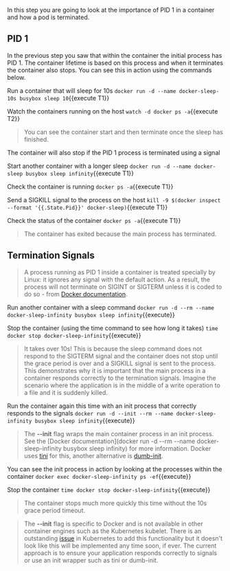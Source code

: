 In this step you are going to look at the importance of PID 1 in a container and how a pod is terminated.

## PID 1

In the previous step you saw that within the container the initial process has PID 1. The container lifetime is based on this process and when it terminates the container also stops. You can see this in action using the commands below.

Run a container that will sleep for 10s `docker run -d --name docker-sleep-10s busybox sleep 10`{{execute T1}}

Watch the containers running on the host `watch -d docker ps -a`{{execute T2}}

> You can see the container start and then terminate once the sleep has finished.

The container will also stop if the PID 1 process is terminated using a signal

Start another container with a longer sleep `docker run -d --name docker-sleep busybox sleep infinity`{{execute T1}}

Check the container is running `docker ps -a`{{execute T1}}

Send a SIGKILL signal to the process on the host `kill -9 $(docker inspect --format '{{.State.Pid}}' docker-sleep)`{{execute T1}}

Check the status of the container `docker ps -a`{{execute T1}}

> The container has exited because the main process has terminated.

## Termination Signals

> A process running as PID 1 inside a container is treated specially by Linux: it ignores any signal with the default action. As a result, the process will not terminate on SIGINT or SIGTERM unless it is coded to do so - from [Docker documentation](https://docs.docker.com/engine/reference/run/#foreground).

Run another container with a sleep command `docker run -d --rm --name docker-sleep-infinity busybox sleep infinity`{{execute}}

Stop the container (using the time command to see how long it takes) `time docker stop docker-sleep-infinity`{{execute}}

> It takes over 10s! This is because the sleep command does not respond to the SIGTERM signal and the container does not stop until the grace period is over and a SIGKILL signal is sent to the process. This demonstrates why it is important that the main process in a container responds correctly to the termination signals. Imagine the scenario where the application is in the middle of a write operation to a file and it is suddenly killed.

Run the container again this time with an init process that correctly responds to the signals `docker run -d --init --rm --name docker-sleep-infinity busybox sleep infinity`{{execute}}

> The **--init** flag wraps the main container process in an init process. See the [Docker documentation](docker run -d --rm --name docker-sleep-infinity busybox sleep infinity) for more information. Docker uses [tini](https://github.com/krallin/tini) for this, another alternative is [dumb-init](https://github.com/Yelp/dumb-init).

You can see the init process in action by looking at the processes within the container `docker exec docker-sleep-infinity ps -ef`{{execute}}

Stop the container `time docker stop docker-sleep-infinity`{{execute}}

> The container stops much more quickly this time without the 10s grace period timeout.

> The **--init** flag is specific to Docker and is not available in other container engines such as the Kubernetes kubelet. There is an outstanding [issue](https://github.com/kubernetes/kubernetes/issues/84210 ) in Kubernetes to add this functionality but it doesn't look like this will be implemented any time soon, if ever. The current approach is to ensure your application responds correctly to signals or use an init wrapper such as tini or dumb-init.